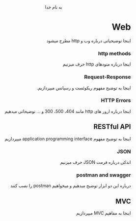 <div dir="rtl" align="center">

به نام خدا

</div>

<div dir="rtl" align="right">

# Web
 اینجا توضیحیاتی درباره وب و http مطرح میشود
### http methods
 اینجا درباره متودهای http حرف میزنیم
### Request-Response
اینجا به توضیح مفهوم ریکوئست و رسپانس میپردازیم.
### HTTP Errors
اینجا درباره ارور های http مانند 404، 500، 300 و ... توضیحاتی میدهیم

## RESTful API
اینجا به توضیح مفهوم application programming interface میپردازیم
### JSON
اندکی درباره فرمت JSON حرف میزنیم
### postman and swagger
درباره این دو ابزار توضیح میدهیم و میخواهیم postman را نصب کنند

## MVC
اینجا به مفاهیم MVC میپردازیم 

</div>
